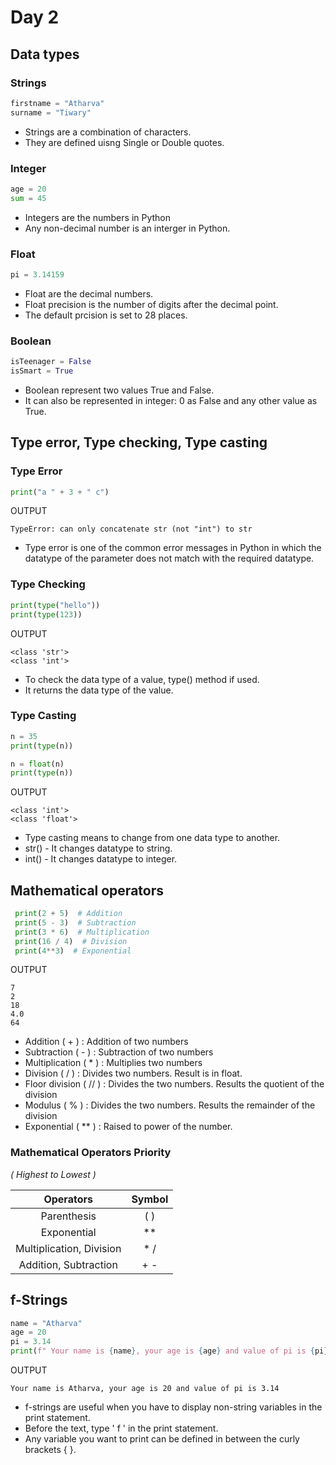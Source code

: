 # Day 2

## Data types
### Strings
```python
firstname = "Atharva"
surname = "Tiwary"
```
* Strings are a combination of characters.
* They are defined uisng Single or Double quotes. 

### Integer
```python
age = 20
sum = 45
```
* Integers are the numbers in Python 
* Any non-decimal number is an interger in Python.

### Float
```python
pi = 3.14159
```
* Float are the decimal numbers.
* Float precision is the number of digits after the decimal point.
* The default prcision is set to 28 places.

### Boolean
```python
isTeenager = False
isSmart = True
```
* Boolean represent two values True and False.
* It can also be represented in integer: 0 as False and any other value as True. 



## Type error, Type checking, Type casting

### Type Error

```python
print("a " + 3 + " c")      
```
OUTPUT
```
TypeError: can only concatenate str (not "int") to str
```
* Type error is one of the common error messages in Python in which the datatype of the parameter does not match with the required datatype.

### Type Checking

```python
print(type("hello"))
print(type(123))
```
OUTPUT
```
<class 'str'>
<class 'int'>
```
* To check the data type of a value, type() method if used.
* It returns the data type of the value.

### Type Casting

```python
n = 35
print(type(n))

n = float(n)
print(type(n))
```
OUTPUT
```
<class 'int'>
<class 'float'>
```
* Type casting means to change from one data type to another.
* str() - It changes datatype to string.
* int() - It changes datatype to integer.

## Mathematical operators

```python
 print(2 + 5)  # Addition
 print(5 - 3)  # Subtraction 
 print(3 * 6)  # Multiplication
 print(16 / 4)  # Division
 print(4**3)  # Exponential
```
OUTPUT
```
7
2
18
4.0
64
```
* Addition ( + ) : Addition of two numbers 
* Subtraction ( - ) : Subtraction of two numbers
* Multiplication ( * ) : Multiplies two numbers
* Division ( / ) : Divides two numbers. Result is in float.
* Floor division ( // ) : Divides the two numbers. Results the quotient of the division 
* Modulus ( % ) : Divides the two numbers. Results the remainder of the division
* Exponential ( ** ) : Raised to power of the number.

### Mathematical Operators Priority

*( Highest to Lowest )*

|Operators| Symbol |
|:---------:|:--------:|
|Parenthesis| ( ) |
|Exponential|**|
|Multiplication, Division| *  /|
|Addition, Subtraction| +   - |

## f-Strings

```python
name = "Atharva"
age = 20
pi = 3.14
print(f" Your name is {name}, your age is {age} and value of pi is {pi}")
```
OUTPUT
```
Your name is Atharva, your age is 20 and value of pi is 3.14
```

* f-strings are useful when you have to display non-string variables in the print statement.
* Before the text, type ' f ' in the print statement. 
* Any variable you want to print can be defined in between the curly brackets { }.
